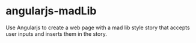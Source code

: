 # angularjs-madLib

Use Angularjs to create a web page with a 
mad lib style story that accepts user inputs and
inserts them in the story. 

